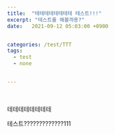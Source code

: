 ```yaml
---
title:  "테테테테테테테테 테스트!!!"
excerpt: "테스트를 해볼까용?"
date:   2021-09-12 05:03:00 +0900


categories: /test/TTT
tags:
  - test
  - none


---
```


<br/>

테테테테테테테테

테스트?????????????111

### 

